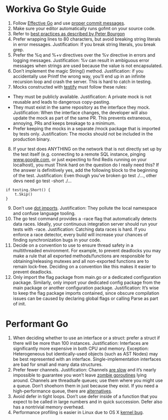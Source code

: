 Workiva Go Style Guide
======================

1.  Follow [Effective Go](https://golang.org/doc/effective_go.html) and use [proper commit messages](http://tbaggery.com/2008/04/19/a-note-about-git-commit-messages.html).
2.  Make sure your editor automatically runs gofmt on your source code.
3.  Refer to [best practices as described by Peter Bourgon](https://peter.bourgon.org/go-best-practices-2016/)
4.  Prefer wrapping lines to 80 characters, but avoid breaking string literals in error messages. Justification: If you break string literals, you break grep.
5.  Prefer the %q and %+v directives over the %v directive in errors and logging messages. Justification: %v can result in ambiguous error messages when strings are used because the value is not encapsulated.
6.  Don’t implement the magic String() method. Justification: if you accidentally use Printf the wrong way, you’ll end up in an infinite recursion loop and crash the server. This is hard to catch in testing.
7.  Mocks constructed with [testify](https://github.com/stretchr/testify) must follow these rules:

-   They must be publicly available. Justification: A private mock is not reusable and leads to dangerous copy-pasting.
-   They must exist in the same repository as the interface they mock. Justification: When the interface changes, the developer will also update the mock as part of the same PR. This prevents extraneous, annoying, PRs and keeps breakage to a minimum.
-   Prefer keeping the mocks in a separate /mock package that is imported by tests only. Justification: The mocks should not be included in the production binary.

8.  If your test does ANYTHING on the network that is not directly set up by the test itself (e.g. connecting to a remote SQL instance, pinging www.google.com, or just expecting to find Redis running on your localhost), you must Think hard on the question do I really need this? If the answer is definitively yes, add the following block to the beginning of the test. Justification: Even though you’ve broken go test ./…, other devs need go test -short ./…

```
if testing.Short() {
	t.Skip()
}
```

9.  Don’t use [dot imports](http://stackoverflow.com/a/6478990). Justification: They pollute the local namespace and confuse language tooling.
10.  The go test command provides a -race flag that automatically detects data races. Ideally, your continuous integration server should run your tests with -race. Justification: Catching data races is hard. If you enforce a race detector, every build will increase your chances of finding synchronization bugs in your code.
11.  Decide on a convention to use to ensure thread safety in a multithreaded environment. For example, to prevent deadlocks you may make a rule that all exported methods/functions are responsible for obtaining/releasing mutexes and all non-exported functions are to remain lock-free. Deciding on a convention like this makes it easier to prevent deadlocks.
12. Only import the flag package from main.go or a dedicated configuration package. Similarly, only import your dedicated config package from the main package or another configuration package. Justification: It’s wise to keep the flag package imports contained, since obscure compilation issues can be caused by declaring global flags or calling Parse as part of init.

Performant Go
=============

1.  When deciding whether to use an interface or a struct: prefer a struct if there will be more than 100 instances. Justification: Interfaces are significantly more expensive in both CPU and memory. Exception: Heterogeneous but identically-used objects (such as AST Nodes) may be best represented with an interface. Single-implementation interfaces are bad for small and many data structures.
2.  Prefer fewer channels. Justification: Channels [are slow](http://w-dev-blog.appspot.com/posts/2015/03/05/performant-concurrent-queue/index.html) and it’s nearly impossible to guarantee you won’t leave [zombie goroutines](https://groups.google.com/forum/#!topic/golang-nuts/uiySuH8_3Y4) lying around. Channels are threadsafe queues; use them where you might use a queue. Don’t shoehorn them in just because they exist. If you need a high-performance queue, there are [alternatives](https://github.com/Workiva/go-datastructures/blob/master/queue/queue.go).
3.  Avoid defer in tight loops. Don’t use defer inside of a function that you expect to be called in large numbers and in quick succession. Defer also has a nontrivial memory overhead.
4.  Performance profiling is easier in Linux due to OS X [kernel bug](https://github.com/golang/go/issues/6047).
